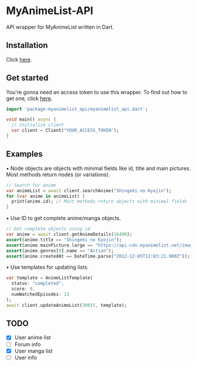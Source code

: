 # MyAnimeList-API
API wrapper for MyAnimeList written in Dart.

## Installation
Click [here](https://pub.dev/packages/myanimelist_api/install).

## Get started
You're gonna need an access token to use this wrapper. To find out how to get one, click [here](https://myanimelist.net/blog.php?eid=835707).

```dart
import 'package:myanimelist_api/myanimelist_api.dart';

void main() async {
  // Initialize client
  var client = Client("YOUR_ACCESS_TOKEN");
}
```

## Examples
• Node objects are objects with minimal fields like id, title and main pictures.
  Most methods return nodes (or variations).

```dart
// Search for anime
var animeList = await client.searchAnime("Shingeki no Kyojin");
for (var anime in animeList) {
  print(anime.id); // Most methods return objects with minimal fields
}
```

• Use ID to get complete anime/manga objects.

```dart
// Get complete objects using id
var anime = await client.getAnimeDetails(16498);
assert(anime.title == "Shingeki no Kyojin");
assert(anime.mainPicture.large == "https://api-cdn.myanimelist.net/images/anime/10/47347l.jpg");
assert(anime.genres[0].name == "Action");
assert(anime.createdAt == DateTime.parse("2012-12-05T12:03:21.000Z"));
```

• Use templates for updating lists.

```dart
var template = AnimeListTemplate(
  status: "completed",
  score: 9,
  numWatchedEpisodes: 13
);
await client.updateAnimeList(30015, template);
```

## TODO
- [X] User anime list
- [ ] Forum info
- [X] User manga list
- [ ] User info
